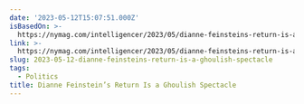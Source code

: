 ```yaml
---
date: '2023-05-12T15:07:51.000Z'
isBasedOn: >-
  https://nymag.com/intelligencer/2023/05/dianne-feinsteins-return-is-a-ghoulish-spectacle.html
link: >-
  https://nymag.com/intelligencer/2023/05/dianne-feinsteins-return-is-a-ghoulish-spectacle.html
slug: 2023-05-12-dianne-feinsteins-return-is-a-ghoulish-spectacle
tags:
  - Politics
title: Dianne Feinstein’s Return Is a Ghoulish Spectacle
---
```


